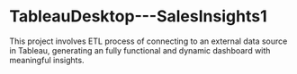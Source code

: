 # TableauDesktop---SalesInsights1
This project involves ETL process of connecting to an external data source in Tableau, generating an fully functional and dynamic dashboard with meaningful insights.
